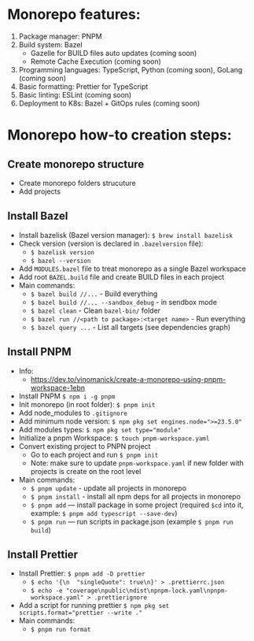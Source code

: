 # Monorepo features:

1. Package manager: PNPM
1. Build system: Bazel
   - Gazelle for BUILD files auto updates (coming soon)
   - Remote Cache Execution (coming soon)
1. Programming languages: TypeScript, Python (coming soon), GoLang (coming soon)
1. Basic formatting: Prettier for TypeScript
1. Basic linting: ESLint (coming soon)
1. Deployment to K8s: Bazel + GitOps rules (coming soon)

# Monorepo how-to creation steps:

## Create monorepo structure

- Create monorepo folders strucuture
- Add projects

## Install Bazel

- Install bazelisk (Bazel version manager): `$ brew install bazelisk`
- Check version (version is declared in `.bazelversion` file):
  - `$ bazelisk version`
  - `$ bazel --version`
- Add `MODULES.bazel` file to treat monorepo as a single Bazel workspace
- Add root `BAZEL.build` file and create BUILD files in each project
- Main commands:
  - `$ bazel build //...` - Build everything
  - `$ bazel build //... --sandbox_debug` - in sendbox mode
  - `$ bazel clean` - Clean `bazel-bin/` folder
  - `$ bazel run //<path to package>:<target name>` - Run everything
  - `$ bazel query ...` - List all targets (see dependencies graph)

## Install PNPM

- Info:
  - https://dev.to/vinomanick/create-a-monorepo-using-pnpm-workspace-1ebn
- Install PNPM `$ npm i -g pnpm`
- Init monorepo (in root folder): `$ pnpm init`
- Add node_modules to `.gitignore`
- Add minimum node version: `$ npm pkg set engines.node=">=23.5.0"`
- Add modules types: `$ npm pkg set type="module"`
- Initialize a pnpm Workspace: `$ touch pnpm-workspace.yaml`
- Convert existing project to PNPN project
  - Go to each project and run `$ pnpm init`
  - Note: make sure to update `pnpm-workspace.yaml` if new folder with projects is create on the root level
- Main commands:
  - `$ pnpm update` - update all projects in monorepo
  - `$ pnpm install` - install all npm deps for all projects in monorepo
  - `$ pnpm add` — install package in some project (required `$cd` into it, example: `$ pnpm add typescript --save-dev`)
  - `$ pnpm run` — run scripts in package.json (example `$ pnpm run build`)

## Install Prettier

- Install Prettier: `$ pnpm add -D prettier`
  - `$ echo '{\n  "singleQuote": true\n}' > .prettierrc.json`
  - `$ echo -e "coverage\npublic\ndist\npnpm-lock.yaml\npnpm-workspace.yaml" > .prettierignore`
- Add a script for running prettier `$ npm pkg set scripts.format="prettier --write ."`
- Main commands:
  - `$ pnpm run format`
